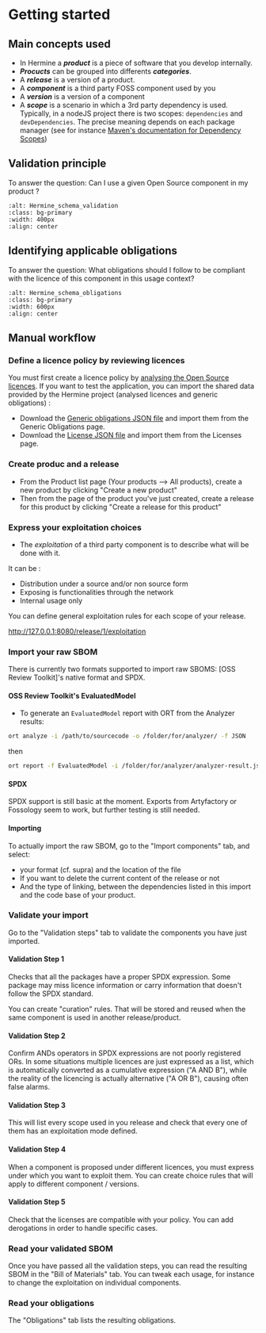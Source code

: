 <!---  
SPDX-FileCopyrightText: Hermine team <hermine@inno3.fr> 
SPDX-License-Identifier: CC-BY-4.0
-->


# Getting started

## Main concepts used

- In Hermine a ***product*** is a piece of software that you develop internally.
- ***Procucts*** can be grouped into differents ***categories***.
- A ***release*** is a version of a product.
- A ***component*** is a third party FOSS component used by you 
- A ***version*** is a version of a component
- A ***scope*** is a scenario in which a 3rd party dependency is used. Typically, in a nodeJS project there is two scopes: `dependencies` and `devDependencies`. 
The precise meaning depends on each package manager (see for instance [Maven's documentation for Dependency Scopes](https://maven.apache.org/guides/introduction/introduction-to-dependency-mechanism.html#Dependency_Scope))


## Validation principle

To answer the question: Can I use a given Open Source component in my product ?

```{image} img/Hermine_schema_validation.png
:alt: Hermine_schema_validation
:class: bg-primary
:width: 400px
:align: center
```

## Identifying applicable obligations

To answer the question: What obligations should I follow to be compliant with 
the licence of this component in this usage context?

```{image} img/Hermine_schema_obligations.png
:alt: Hermine_schema_obligations
:class: bg-primary
:width: 600px
:align: center
```


## Manual workflow

### Define a licence policy by reviewing licences 

You must first create a licence policy by [analysing the Open Source licences](defining_a_FOSS_policy.md).
If you want to test the application, you can import the shared data provided by the Hermine project (analysed licences and generic obligations) :
- Download the [Generic obligations JSON file](https://gitlab.com/hermine-project/hermine/-/blob/main/examples/data/Example_generic_obligations.json) and import them from the <span class ="guilabel">Generic Obligations</span> page. 
- Download the [License JSON file](https://gitlab.com/hermine-project/hermine/-/blob/main/examples/data/Exemple_licences.json) and import them from the <span class ="guilabel">Licenses</span> page. 


### Create produc and a release

- From the Product list page (<span class ="guilabel">Your products --> All products</span>), create a new product by clicking "Create a new product"  
- Then from the page of the product you've just created, create a release for this product by clicking  "Create a release for this product" 

### Express your exploitation choices

- The <em>exploitation</em> of a third party component is to describe what will be done with it.

It can be :
- Distribution under a source and/or non source form
- Exposing is functionalities through the network
- Internal usage only

You can define general exploitation rules for each scope of your release.

http://127.0.0.1:8080/release/1/exploitation


### Import your raw SBOM

There is currently two formats supported to import raw SBOMS: [OSS Review Toolkit]'s native format and SPDX.

#### OSS Review Toolkit's EvaluatedModel 

- To generate an `EvaluatedModel` report with ORT from the Analyzer results:

```bash
ort analyze -i /path/to/sourcecode -o /folder/for/analyzer/ -f JSON
```

then

```bash
ort report -f EvaluatedModel -i /folder/for/analyzer/analyzer-result.json -o /folder/for/reporter  
```
#### SPDX

SPDX support is still basic at the moment. Exports from Artyfactory or Fossology
seem to work, but further testing is still needed.

#### Importing

To actually import the raw SBOM, go to the "Import components" tab, and select:
- your format (cf. supra) and the location of the file
- If you want to delete the current content of the release or not
- And the type of linking, between the dependencies listed in this import and the 
code base of your product.


### Validate your import

Go to the "Validation steps" tab to validate the components you have just imported.

#### Validation Step 1

Checks that all the packages have a proper SPDX expression.
Some package may miss licence information or carry information that doesn't follow 
the SPDX standard.

You can create "curation" rules. That will be stored and reused when the same component
is used in another release/product.

#### Validation Step 2

Confirm ANDs operators in SPDX expressions are not poorly registered ORs.
In some situations multiple licences are just expressed as a list, which is 
automatically converted as a cumulative expression ("A AND B"), while the reality of the 
licencing is actually alternative ("A OR B"), causing often false alarms.

#### Validation Step 3

This will list every scope used in you release and check that every one of them has an exploitation mode defined.

#### Validation Step 4

When a component is proposed under different licences, you must express under which you 
want to exploit them. You can create choice rules that will apply to different component / versions.

#### Validation Step 5

Check that the licenses are compatible with your policy.
You can add derogations in order to handle specific cases.

### Read your validated SBOM

Once you have passed all the validation steps, you can read the resulting SBOM in the 
"Bill of Materials" tab. You can tweak each usage, for instance to change the exploitation on individual components. 

### Read your obligations

The "Obligations" tab lists the resulting obligations.





